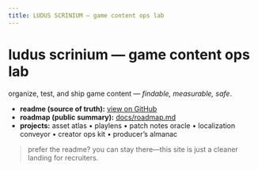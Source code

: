 ```yaml
---
title: LUDUS SCRINIUM — game content ops lab
---
```


# ludus scrinium — game content ops lab
organize, test, and ship game content — *findable, measurable, safe*.

- **readme (source of truth):** [view on GitHub](../README.md)
- **roadmap (public summary):** [docs/roadmap.md](./roadmap.md)
- **projects:** asset atlas • playlens • patch notes oracle • localization conveyor • creator ops kit • producer’s almanac

> prefer the readme? you can stay there—this site is just a cleaner landing for recruiters.
